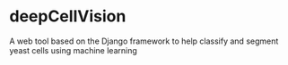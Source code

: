 # deepCellVision
A web tool based on the Django framework to help classify and segment yeast cells using machine learning
